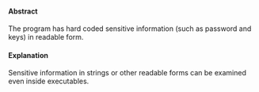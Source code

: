 #### Abstract
The program has hard coded sensitive information (such as password and keys) in readable form.

#### Explanation
Sensitive information in strings or other readable forms can be examined even inside executables.

